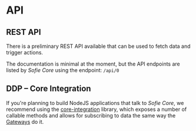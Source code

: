 # API

## REST API

There is a preliminary REST API available that can be used to fetch data and trigger actions.

The documentation is minimal at the moment, but the API endpoints are listed by _Sofie&nbsp;Core_ using the endpoint: `/api/0`

## DDP – Core Integration

If you're planning to build NodeJS applications that talk to _Sofie&nbsp;Core_, we recommend using the [core-integration](https://github.com/nrkno/sofie-core/tree/master/packages/server-core-integration) library, which exposes a number of callable methods and allows for subscribing to data the same way the [Gateways](../concepts-and-architecture#gateways) do it.
